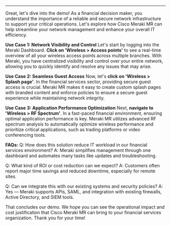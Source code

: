 ---

Great, let's dive into the demo! As a financial decision maker, you understand the importance of a reliable and secure network infrastructure to support your critical operations. Let's explore how Cisco Meraki MR can help streamline your network management and enhance your overall IT efficiency.

**Use Case 1: Network Visibility and Control**
Let's start by logging into the Meraki Dashboard. **Click on 'Wireless > Access points'** to see a real-time overview of all your wireless access points across multiple branches. With Meraki, you have centralized visibility and control over your entire network, allowing you to quickly identify and resolve any issues that may arise.

**Use Case 2: Seamless Guest Access**
Now, let's **click on 'Wireless > Splash page'**. In the financial services sector, providing secure guest access is crucial. Meraki MR makes it easy to create custom splash pages with branded content and enforce policies to ensure a secure guest experience while maintaining network integrity.

**Use Case 3: Application Performance Optimization**
Next, **navigate to 'Wireless > RF Spectrum'**. In a fast-paced financial environment, ensuring optimal application performance is key. Meraki MR utilizes advanced RF spectrum analysis to automatically optimize wireless performance and prioritize critical applications, such as trading platforms or video conferencing tools.

**FAQs:**
Q: How does this solution reduce IT workload in our financial services environment?
A: Meraki simplifies management through one dashboard and automates many tasks like updates and troubleshooting.

Q: What kind of ROI or cost reduction can we expect?
A: Customers often report major time savings and reduced downtime, especially for remote sites.

Q: Can we integrate this with our existing systems and security policies?
A: Yes — Meraki supports APIs, SAML, and integration with existing firewalls, Active Directory, and SIEM tools.

That concludes our demo. We hope you can see the operational impact and cost justification that Cisco Meraki MR can bring to your financial services organization. Thank you for your time!
